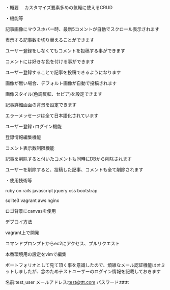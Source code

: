 ・概要
　カスタマイズ要素多めの気軽に使えるCRUD
 
・機能等

記事画像にマウスホバー時、最新5コメントが自動でスクロール表示されます

表示する記事数を切り替えることができます

ユーザー登録をしなくてもコメントを投稿する事ができます

コメントには好きな色を付ける事ができます

ユーザー登録することで記事を投稿できるようになります

画像が無い場合、デフォルト画像が自動で投稿されます

画像スタイル(色調反転、セピア)を設定できます

記事詳細画面の背景を設定できます

エラーメッセージは全て日本語化されています

ユーザー登録+ログイン機能

登録情報編集機能

コメント表示数制限機能

記事を削除すると付いたコメントも同時にDBから削除されます

ユーザーを削除すると、投稿した記事、コメントも全て削除されます

・使用技術等

ruby on rails javascript jquery css bootstrap

sqlite3 vagrant aws nginx 

ロゴ背景にcanvasを使用

デプロイ方法

vagrant上で開発

コマンドプロンプトからec2にアクセス、プルリクエスト

本番環境用の設定をvimで編集


ポートフォリオとして見て頂く事を意識したので、煩雑なメール認証機能はオミットしましたが、念のためテストユーザーのログイン情報を記載しておきます

名前:test_user
メールアドレス:test@ttt.com
パスワード:tttttt
